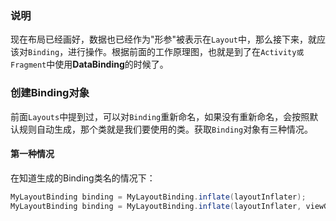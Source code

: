 ### 说明

现在布局已经画好，数据也已经作为"形参"被表示在`Layout`中，那么接下来，就应该对`Binding`，进行操作。根据前面的工作原理图，也就是到了在`Activity或Fragment`中使用**DataBinding**的时候了。

### 创建Binding对象
前面`Layouts`中提到过，可以对`Binding`重新命名，如果没有重新命名，会按照默认规则自动生成，那个类就是我们要使用的类。获取`Binding`对象有三种情况。

#### 第一种情况
在知道生成的Binding类名的情况下： 

```java
MyLayoutBinding binding = MyLayoutBinding.inflate(layoutInflater);
MyLayoutBinding binding = MyLayoutBinding.inflate(layoutInflater, viewGroup, false);
```